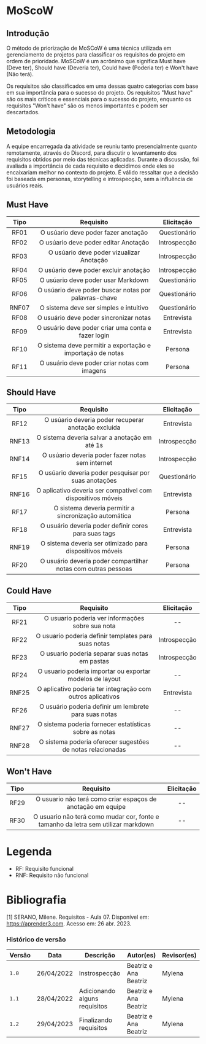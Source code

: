 # MoScoW

## Introdução

<p>
O método de priorização de MoSCoW é uma técnica utilizada em gerenciamento de projetos para classificar os requisitos do projeto em ordem de prioridade.
MoSCoW é um acrônimo que significa Must have (Deve ter), Should have (Deveria ter), Could have (Poderia ter) e Won't have (Não terá).
</p>
<p>
Os requisitos são classificados em uma dessas quatro categorias com base em sua importância para o sucesso do projeto. 
Os requisitos "Must have" são os mais críticos e essenciais para o sucesso do projeto, enquanto os requisitos "Won't have" 
são os menos importantes e podem ser descartados.
</p>

## Metodologia

<p>
A equipe encarregada da atividade se reuniu tanto presencialmente quanto remotamente, através do Discord, para discutir o levantamento dos requisitos obtidos por meio das técnicas aplicadas. Durante a discussão, foi avaliada a importância de cada requisito e decidimos onde eles se encaixariam melhor no contexto do projeto. É válido ressaltar que a decisão foi baseada em personas, storytelling e introspecção, sem a influência de usuários reais.
</p>

## Must Have

| Tipo  |                         Requisito                          |  Elicitação  |
| :---: | :--------------------------------------------------------: | :----------: |
| RF01  |            O usúario deve poder fazer anotação             | Questionário |
| RF02  |            O usúario deve poder editar Anotação            | Introspecção |
| RF03  |          O usúario deve poder vizualizar Anotação          | Introspecção |
| RF04  |           O usúario deve poder excluir anotação            | Introspecção |
| RF05  |             O usúario deve poder usar Markdown             | Questionário |
| RF06  |    O usúario deve poder buscar notas por palavras-chave    | Questionário |
| RNF07 |           O sistema deve ser simples e intuitivo           | Questionário |
| RF08  |           O usuário deve poder sincronizar notas           |  Entrevista  |
| RF09  |     O usuário deve poder criar uma conta e fazer login     |  Entrevista  |
| RF10  | O sistema deve permitir a exportação e importação de notas |   Persona    |
| RF11  |        O usuário deve poder criar notas com imagens        |   Persona    |



## Should Have
  
| Tipo  |                           Requisito                           |  Elicitação  |
| :---: | :-----------------------------------------------------------: | :----------: |
| RF12  |      O usúario deveria poder recuperar anotação excluida      |  Entrevista  |
| RNF13 |         O sistema deveria salvar a anotação em até 1s         | Introspecção |
| RNF14 |       O usúario deveria poder fazer notas sem internet        | Introspecção |
| RF15  |     O usúario deveria poder pesquisar por suas anotações      | Questionário |
| RNF16 |  O aplicativo deveria ser compatível com dispositivos móveis  |  Entrevista  |
| RF17  |     O sistema deveria permitir a sincronização automática     |   Persona    |
| RF18  |     O usuário deveria poder definir cores para suas tags      |  Entrevista  |
| RNF19 |   O sistema deveria ser otimizado para dispositivos móveis    |   Persona    |
| RF20  | O usuário deveria poder compartilhar notas com outras pessoas |   Persona    |



## Could Have

| Tipo  |                         Requisito                          |  Elicitação  |
| :---: | :--------------------------------------------------------: | :----------: |
| RF21  |      O usuario poderia ver informações sobre sua nota      |      --      |
| RF22  |    O usuario poderia definir templates para suas notas     | Introspecção |
| RF23  |       O usuario poderia separar suas notas em pastas       | Introspecção |
| RF24  |  O usuario poderia importar ou exportar modelos de layout  |      --      |
| RNF25 | O aplicativo poderia ter integração com outros aplicativos |  Entrevista  |
| RF26  |   O usuário poderia definir um lembrete para suas notas    |      --      |
| RNF27 |   O sistema poderia fornecer estatísticas sobre as notas   |      --      |
| RNF28 | O sistema poderia oferecer sugestões de notas relacionadas |      --      |


## Won't Have

| Tipo  |                                     Requisito                                     | Elicitação |
| :---: | :-------------------------------------------------------------------------------: | :--------: |
| RF29  |            O usuario não terá como criar espaços de anotação em equipe            |     --     |
| RF30  | O usuario não terá como mudar cor, fonte e tamanho da letra sem utilizar markdown |     --     |


# Legenda

 - RF: Requisito funcional
 - RNF: Requisito não funcional
  

  
# Bibliografia

[1] SERANO, Milene. Requisitos - Aula 07. Disponível em: <https://aprender3.com>. Acesso em: 26 abr. 2023.


### Histórico de versão
| Versão | Data       | Descrição                     | Autor(es)             | Revisor(es) |
| ------ | ---------- | ----------------------------- | --------------------- | ----------- |
| `1.0`  | 26/04/2022 | Instrospecção                 | Beatriz e Ana Beatriz | Mylena      |
| `1.1`  | 28/04/2022 | Adicionando alguns requisitos | Beatriz e Ana Beatriz | Mylena      |
| `1.2`  | 29/04/2023 | Finalizando requisitos        | Beatriz e Ana Beatriz | Mylena      |
